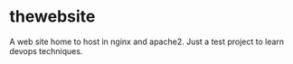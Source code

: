 # thewebsite
A web site home to host in nginx and apache2. Just a test project to learn devops techniques.
